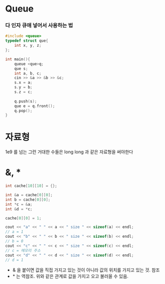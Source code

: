 # Queue
### 다 인자 큐애 넣어서 사용하는 법
```cpp
#include <queue>
typedef struct que{
    int x, y, z;
};

int main(){
    queue <que>q;
    que s;
    int a, b, c;
    cin >> &a >> &b >> &c;
    s.x = a;
    s.y = b;
    s.z = c;
    
    q.push(s);
    que e = q.front();
    q.pop();
}
```

# 자료형
1e9 를 넘는 그런 거대한 수들은 long long 과 같은 자료형을 써야한다

# &, *
```cpp
int cache[10][10] = {};

int &a = cache[0][0];
int b = cache[0][0];
int *c = &a;
int &d = *c;

cache[0][0] = 1;

cout << "a" << " " << a << " size " << sizeof(a) << endl;
// a = 1
cout << "b" << " " << b << " size " << sizeof(b) << endl;
// b = 0
cout << "c" << " " << c << " size " << sizeof(c) << endl;
// c = 메모리 주소
cout << "d" << " " << d << " size " << sizeof(d) << endl;
// d = 1
```
- & 을 붙이면 값을 직접 가지고 있는 것이 아니라 값의 위치를 가지고 있는 것. 참조
- \* 는 역참조. 위와 같은 관계로 값을 가지고 오고 불러올 수 있음.